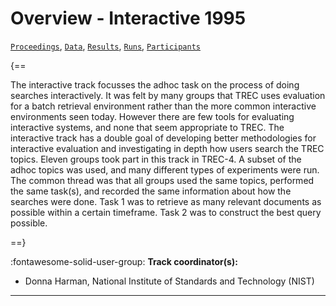 # Overview - Interactive 1995

[`Proceedings`](./proceedings.md), [`Data`](./data.md), [`Results`](./results.md), [`Runs`](./runs.md), [`Participants`](./participants.md)

{==

The interactive track focusses the adhoc task on the process of doing searches interactively. It was felt by many groups that TREC uses evaluation for a batch retrieval environment rather than the more common interactive environments seen today. However there are few tools for evaluating interactive systems, and none that seem appropriate to TREC. The interactive track has a double goal of developing better methodologies for interactive evaluation and investigating in depth how users search the TREC topics. Eleven groups took part in this track in TREC-4. A subset of the adhoc topics was used, and many different types of experiments were run. The common thread was that all groups used the same topics, performed the same task(s), and recorded the same information about how the searches were done. Task 1 was to retrieve as many relevant documents as possible within a certain timeframe. Task 2 was to construct the best query possible.

==}

:fontawesome-solid-user-group: **Track coordinator(s):**

- Donna Harman, National Institute of Standards and Technology (NIST) 



---

